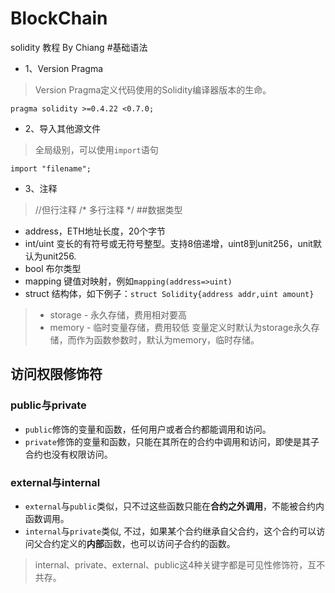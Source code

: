 # BlockChain
solidity 教程 By Chiang
#基础语法
* 1、Version Pragma
>Version Pragma定义代码使用的Solidity编译器版本的生命。
```
pragma solidity >=0.4.22 <0.7.0;
```
* 2、导入其他源文件
>全局级别，可以使用`import`语句
````
import "filename";
````
* 3、注释
>//但行注释
>/*
>   多行注释
>*/
##数据类型
* address，ETH地址长度，20个字节
* int/uint 变长的有符号或无符号整型。支持8倍递增，uint8到unit256，unit默认为unit256.
* bool 布尔类型
* mapping 键值对映射，例如`mapping(address=>uint)`
* struct 结构体，如下例子：`struct Solidity{address addr,uint amount}`
>* storage - 永久存储，费用相对要高
>* memory - 临时变量存储，费用较低
>变量定义时默认为storage永久存储，而作为函数参数时，默认为memory，临时存储。
## 访问权限修饰符
### public与private 
* `public`修饰的变量和函数，任何用户或者合约都能调用和访问。
* `private`修饰的变量和函数，只能在其所在的合约中调用和访问，即使是其子合约也没有权限访问。
### external与internal
* `external`与`public`类似，只不过这些函数只能在**合约之外调用**，不能被合约内函数调用。
* `internal`与`private`类似, 不过，如果某个合约继承自父合约，这个合约可以访问父合约定义的**内部**函数，也可以访问子合约的函数。
> internal、private、external、public这4种关键字都是可见性修饰符，互不共存。